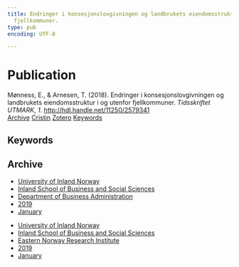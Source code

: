 ```yaml
---
title: Endringer i konsesjonslovgivningen og landbrukets eiendomsstruktur i og utenfor
  fjellkommuner.
type: pub
encoding: UTF-8

---
```

<h1>Publication</h1>
<article id="csl-bib-container-AGGKXPEU" class="csl-bib-container">
  <div class="csl-bib-body"> <div class="csl-entry">Mønness, E., &#38; Arnesen, T. (2018). Endringer i konsesjonslovgivningen og landbrukets eiendomsstruktur i og utenfor fjellkommuner. <i>Tidsskriftet UTMARK</i>, <i>1</i>. <a href="http://hdl.handle.net/11250/2579341">http://hdl.handle.net/11250/2579341</a></div> </div>
  <div class="csl-bib-buttons">
    <a href="#taxonomy-article-AGGKXPEU" alt="archive" class="csl-bib-button">Archive</a>
    <a href="https://app.cristin.no/results/show.jsf?id=1652208" alt="Cristin" class="csl-bib-button">Cristin</a>
    <a href="http://zotero.org/groups/5881554/items/AGGKXPEU" alt="Zotero" class="csl-bib-button">Zotero</a>
    <a href="#keywords-article-AGGKXPEU" alt="keywords" class="csl-bib-button">Keywords</a>
  </div>
  <div id="csl-bib-meta-container-AGGKXPEU"></div>
</article>
<div id="csl-bib-meta-AGGKXPEU" class="csl-bib-meta">
  <article id="keywords-article-AGGKXPEU" class="keywords-article">
    <h1>Keywords</h1>
    
  </article>
  <article id="taxonomy-article-AGGKXPEU" class="taxonomy-article">
    <h1>Archive</h1>
    <ul>
      <li>
        <a href="/en/archive/?key=3DCRN523">University of Inland Norway</a>
      </li>
      <li>
        <a href="/en/archive/?key=DU8Q9LN9">Inland School of Business and Social Sciences</a>
      </li>
      <li>
        <a href="/en/archive/?key=3IQA89I8">Department of Business Administration</a>
      </li>
      <li>
        <a href="/en/archive/?key=9V5B7Z44">2019</a>
      </li>
      <li>
        <a href="/en/archive/?key=VZHECY8M">January</a>
      </li>
    </ul>
    <ul>
      <li>
        <a href="/en/archive/?key=3DCRN523">University of Inland Norway</a>
      </li>
      <li>
        <a href="/en/archive/?key=DU8Q9LN9">Inland School of Business and Social Sciences</a>
      </li>
      <li>
        <a href="/en/archive/?key=IRYXBU4S">Eastern Norway Research Institute</a>
      </li>
      <li>
        <a href="/en/archive/?key=FEF7Z2NY">2019</a>
      </li>
      <li>
        <a href="/en/archive/?key=692GU8E5">January</a>
      </li>
    </ul>
  </article>
</div>
